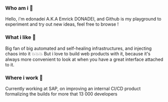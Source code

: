 ### Who am i 👀

Hello, i'm edonadei A.K.A Emrick DONADEI, and Github is my playground to experiment and try out new ideas, feel free to browse !

### What i like 🎉

Big fan of big automated and self-healing infrastructures, and injecting chaos into it 💥💥💥
But i love to build web products with it, because it's always more convenient to look at when you have a great interface attached to it.

### Where i work 📝

Currently working at SAP, on improving an internal CI/CD product formalizing the builds for more that 13 000 developers
<!--
**edonadei/edonadei** is a ✨ _special_ ✨ repository because its `README.md` (this file) appears on your GitHub profile.

Here are some ideas to get you started:

- 🔭 I’m currently working at SAP, on improving an internal CI/CD product formalizing the builds for more that 13 000 developers
- 🌱 I’m currently learning fullstack React development with GraphQL on AWS
- 💬 Ask me about ...
- 📫 How to reach me: 
- ⚡ Fun fact: Kind of stuborn when i'm learning something and i won't stop before i can build a product out of it
-->
